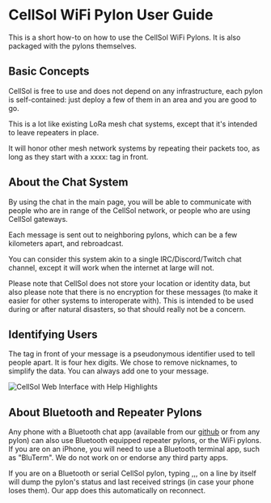 # CellSol WiFi Pylon User Guide

This is a short how-to on how to use the CellSol WiFi Pylons. It is also packaged with the pylons themselves.

## Basic Concepts

CellSol is free to use and does not depend on any infrastructure, each pylon is self-contained: just deploy a few of them in an area and you are good to go.

This is a lot like existing LoRa mesh chat systems, except that it's intended to leave repeaters in place.

It will honor other mesh network systems by repeating their packets too, as long as they start with a xxxx: tag in front.

## About the Chat System

By using the chat in the main page, you will be able to communicate with people who are in range of the CellSol network, or people who are using CellSol gateways.

Each message is sent out to neighboring pylons, which can be a few kilometers apart, and rebroadcast.

You can consider this system akin to a single IRC/Discord/Twitch chat channel, except it will work when the internet at large will not.

Please note that CellSol does not store your location or identity data, but also please note that there is no encryption for these messages (to make it easier for other systems to interoperate with). This is intended to be used during or after natural disasters, so that should really not be a concern.

## Identifying Users

The tag in front of your message is a pseudonymous identifier used to tell people apart. It is four hex digits. We chose to remove nicknames, to simplify the data. You can always add one to your message.

![CellSol Web Interface with Help Highlights](../help_graphic.png)

## About Bluetooth and Repeater Pylons

Any phone with a Bluetooth chat app (available from our [github](https://github.com/RbtsEvrwhr-Riley/CellSol/) or from any pylon) can also use Bluetooth equipped repeater pylons, or the WiFi pylons. If you are on an iPhone, you will
need to use a Bluetooth terminal app, such as "BluTerm". We do not work on or endorse any third party apps.

If you are on a Bluetooth or serial CellSol pylon, typing ,,, on a line by itself will dump the pylon's status and last received strings (in case your phone loses them). Our app does this automatically on reconnect.